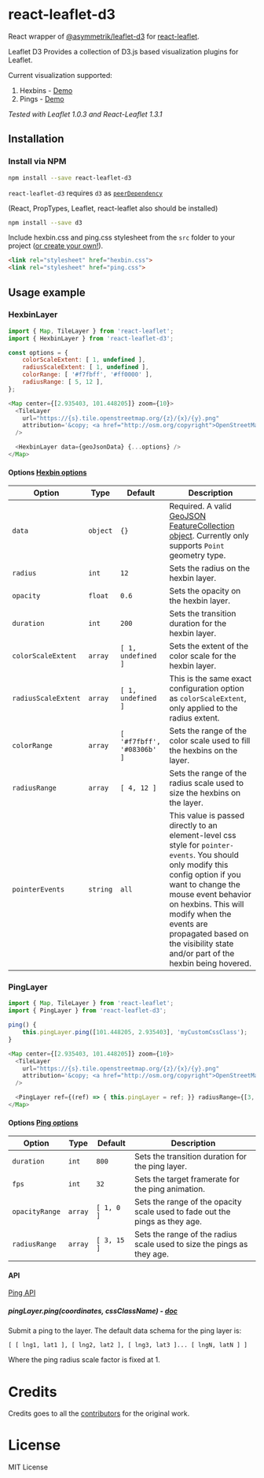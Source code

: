 # react-leaflet-d3

React wrapper of [@asymmetrik/leaflet-d3](https://github.com/Asymmetrik/leaflet-d3)
for [react-leaflet](https://github.com/PaulLeCam/react-leaflet).

Leaflet D3 Provides a collection of D3.js based visualization plugins for Leaflet.

Current visualization supported:
1. Hexbins - [Demo](https://jsfiddle.net/m_hasbie/g539zzee/)
1. Pings - [Demo](https://jsfiddle.net/m_hasbie/04nzqhu4/)

*Tested with Leaflet 1.0.3 and React-Leaflet 1.3.1*


## Installation

### Install via NPM

```bash
npm install --save react-leaflet-d3
```

`react-leaflet-d3` requires `d3` as [`peerDependency`](https://docs.npmjs.com/files/package.json#peerdependencies)

(React, PropTypes, Leaflet, react-leaflet also should be installed)
```bash
npm install --save d3
```

Include hexbin.css and ping.css stylesheet from the `src` folder to your project ([or create your own!](https://github.com/Asymmetrik/leaflet-d3#styling-1)).

```html
<link rel="stylesheet" href="hexbin.css">
<link rel="stylesheet" href="ping.css">
```

## Usage example

### HexbinLayer

```javascript
import { Map, TileLayer } from 'react-leaflet';
import { HexbinLayer } from 'react-leaflet-d3';

const options = {
	colorScaleExtent: [ 1, undefined ],
	radiusScaleExtent: [ 1, undefined ],
	colorRange: [ '#f7fbff', '#ff0000' ],
	radiusRange: [ 5, 12 ],
};

<Map center={[2.935403, 101.448205]} zoom={10}>
  <TileLayer
    url="https://{s}.tile.openstreetmap.org/{z}/{x}/{y}.png"
    attribution='&copy; <a href="http://osm.org/copyright">OpenStreetMap</a> contributors'
  />

  <HexbinLayer data={geoJsonData} {...options} />
</Map>
```

#### Options [Hexbin options](https://github.com/Asymmetrik/leaflet-d3#options)

Option          | Type      | Default | Description
--------------- | --------- | ------- | -------------
`data`          | `object`  | `{}`    | Required. A valid [GeoJSON FeatureCollection object](http://geojson.org/geojson-spec.html). Currently only supports `Point` geometry type.
`radius`        | `int`     | `12`    | Sets the radius on the hexbin layer.
`opacity`       | `float`   | `0.6`   | Sets the opacity on the hexbin layer.
`duration`      | `int`     | `200`   | Sets the transition duration for the hexbin layer.
`colorScaleExtent`   | `array`   | `[ 1, undefined ]`    | Sets the extent of the color scale for the hexbin layer.
`radiusScaleExtent`   | `array`   | `[ 1, undefined ]`    | This is the same exact configuration option as `colorScaleExtent`, only applied to the radius extent.
`colorRange`   | `array`   | `[ '#f7fbff', '#08306b' ]`    | Sets the range of the color scale used to fill the hexbins on the layer.
`radiusRange`   | `array`   | `[ 4, 12 ]`    | Sets the range of the radius scale used to size the hexbins on the layer.
`pointerEvents` |  `string`     | `all`    | This value is passed directly to an element-level css style for `pointer-events`. You should only modify this config option if you want to change the mouse event behavior on hexbins. This will modify when the events are propagated based on the visibility state and/or part of the hexbin being hovered.


### PingLayer

```javascript
import { Map, TileLayer } from 'react-leaflet';
import { PingLayer } from 'react-leaflet-d3';

ping() {
	this.pingLayer.ping([101.448205, 2.935403], 'myCustomCssClass');
}

<Map center={[2.935403, 101.448205]} zoom={10}>
  <TileLayer
    url="https://{s}.tile.openstreetmap.org/{z}/{x}/{y}.png"
    attribution='&copy; <a href="http://osm.org/copyright">OpenStreetMap</a> contributors'
  />

  <PingLayer ref={(ref) => { this.pingLayer = ref; }} radiusRange={[3, 50]} />
</Map>
```

#### Options [Ping options](https://github.com/Asymmetrik/leaflet-d3#options-1)

Option          | Type      | Default | Description
--------------- | --------- | ------- | -------------
`duration`      | `int`     | `800 `  | Sets the transition duration for the ping layer.
`fps`           | `int`     | `32`    | Sets the target framerate for the ping animation.
`opacityRange`  | `array`   | `[ 1, 0 ]`    | Sets the range of the opacity scale used to fade out the pings as they age.
`radiusRange`   | `array`   | `[ 3, 15 ]`    | Sets the range of the radius scale used to size the pings as they age.


#### API 

[Ping API](https://github.com/Asymmetrik/leaflet-d3#lpinglayer)

##### pingLayer.ping(coordinates, cssClassName) - [doc](https://github.com/Asymmetrik/leaflet-d3#pinglayerpingvalue-)

Submit a ping to the layer. The default data schema for the ping layer is:

`[ [ lng1, lat1 ], [ lng2, lat2 ], [ lng3, lat3 ]... [ lngN, latN ] ]`

Where the ping radius scale factor is fixed at 1.



# Credits
Credits goes to all the [contributors](https://github.com/Asymmetrik/leaflet-d3/graphs/contributors) for the original work.

# License

MIT License
